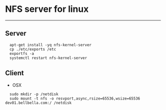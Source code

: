 # NFS server for linux
----------------------

## Server
```
  apt-get install -yq nfs-kernel-server
  cp ./etc/exports /etc
  exportfs -a
  systemctl restart nfs-kernel-server
```

## Client

- OSX
```
  sudo mkdir -p /netdisk
  sudo mount -t nfs -o resvport,async,rsize=65536,wsize=65536 dev01.bellbella.com:/ /netdisk
```
